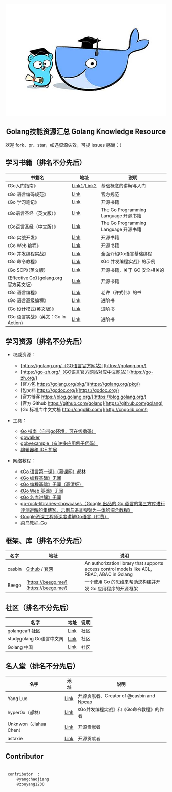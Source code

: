 
<div align="center">
    <img width="500" src="images/logo.jpg">
</div>


<h2 align="center">Golang技能资源汇总 Golang Knowledge Resource</h2>

欢迎 fork、pr、star，如遇资源失效，可提 issues 感谢：）   



## 学习书籍（排名不分先后）
书籍名 | 地址 | 说明
------------- | ------------- | -------------
《Go入门指南》 | [Link1](https://github.com/Unknwon/the-way-to-go_ZH_CN/blob/master/eBook/preface.md)/[Link2](https://golangcaff.com/docs/the-way-to-go) | 基础概念的讲解与入门
《Go 语言编码规范》 | [Link](https://golang.org/ref/spec) | 官方规范
《Go 学习笔记》 | [Link](https://github.com/qyuhen/book) | 开源书籍
《Go语言圣经（英文版）》 | [Link](http://www.gopl.io/) | The Go Programming Language 开源书籍
《Go语言圣经（中文版）》 | [Link](https://books.studygolang.com/gopl-zh/) | The Go Programming Language 开源书籍
《Go 实战开发》 | [Link](https://github.com/astaxie/go-best-practice) | 开源书籍
《Go Web 编程》 | [Link](https://github.com/astaxie/build-web-application-with-golang/blob/master/zh/preface.md) | 开源书籍
《Go 并发编程实战》 | [Link](http://www.ituring.com.cn/book/1525) | 全面介绍Go语言基础编程
《Go 命令教程》 | [Link](https://github.com/hyper0x/go_command_tutorial) | 《Go 并发编程实战》的示例
《Go SCP》（英文版） | [Link](https://checkmarx.gitbooks.io/go-scp/content/) | 开源书籍，关于 GO 安全相关的
《Effective Go》（golang.org 官方英文版） | [Link](https://golang.org/doc/effective_go.html) | 开源书籍
《Go 语言编程》 | [Link](https://www.amazon.cn/dp/B00932YRPA/ref=sr_1_1?ie=UTF8&qid=1530066540&sr=8-1&keywords=go%E8%AF%AD%E8%A8%80%E7%BC%96%E7%A8%8B) | 老许（许式伟）的书
《Go 语言高级编程》 | [Link](https://github.com/chai2010/advanced-go-programming-book) | 进阶书
《Go 设计模式(英文版)》 | [Link](https://legacy.gitbook.com/book/hxangel/go-patterns/details) | 进阶书
《Go 语言实战》(英文：Go In Action) | [Link](https://studygolang.com/book/40) | 进阶书


## 学习资源（排名不分先后）

- 权威资源：
    - [https://golang.org/（GO语言官方网站）](https://golang.org/)
    - [https://go-zh.org/（GO语言官方网站对应中文网站）](https://go-zh.org/)
    - [官方包 https://golang.org/pkg/](https://golang.org/pkg/)
    - [包文档 https://godoc.org/](https://godoc.org/)
    - [官方博客 https://blog.golang.org/](https://blog.golang.org/)
    - [官方 Github https://github.com/golang](https://github.com/golang)
    - [Go 标准库中文文档 http://cngolib.com/](http://cngolib.com/)

- 工具：
    - [Go 指南（自带go环境，可在线撸码）](https://tour.golang.org)
    - [gowalker](https://gowalker.org/)
    - [gobyexample（有许多应用例子代码）](https://gobyexample.com/)
    - [编辑器和 IDE 扩展](http://go-lang.cat-v.org/text-editors/)

- 网络教程：
    - [《Go 语言第一课》（慕课网）郝林](https://www.imooc.com/learn/345)
    - [《Go 编程基础》无闻](https://github.com/Unknwon/go-fundamental-programming)
    - [《Go 编程基础》无闻（高清版）](https://golangcaff.com/docs/go-fundamental-programming)
    - [《Go Web 基础》无闻](https://github.com/Unknwon/go-web-foundation)
    - [《Go 名库讲解》无闻](https://github.com/Unknwon/go-rock-libraries-showcases)
    - [go-rock-libraries-showcases（Google 出品的 Go 语言的第三方库进行评测讲解的集博客、示例与语音视频为一体的综合教程）](http://www.runoob.com/go/go-tutorial.html)
    - [Google资深工程师深度讲解Go语言（付费）](http://coding.imooc.com/class/180.html)
    - [菜鸟教程-Go](http://www.runoob.com/go/go-tutorial.html)


## 框架、库（排名不分先后）
名字 | 地址 | 说明
------------- | ------------- | -------------
casbin | [Github](https://github.com/casbin) / [官网](http://casbin.org/) | An authorization library that supports access control models like ACL, RBAC, ABAC in Golang
Beego | [https://beego.me/](https://beego.me/) | 一个使用 Go 的思维来帮助您构建并开发 Go 应用程序的开源框架


## 社区（排名不分先后）
名字 | 地址 | 说明
------------- | ------------- | -------------
golangcaff 社区 | [Link](https://golangcaff.com/) | 社区
studygolang Go语言中文网 | [Link](https://studygolang.com/) | 社区
Golang 中国 | [Link](https://golangtc.com/) | 社区


## 名人堂（排名不分先后）
名字 | 地址 | 说明
------------- | ------------- | -------------
Yang Luo  | [Link](https://github.com/hsluoyz) | 开源贡献者、Creator of @casbin and Npcap
hyper0x（郝林）  | [Link](https://github.com/hyper0x) | 《Go并发编程实战》和《Go命令教程》的作者
Unknwon（Jiahua Chen）  | [Link](https://github.com/Unknwon) | 开源贡献者
astaxie  | [Link](https://github.com/astaxie) | 开源贡献者



## Contributor
```

 contributor  :
     @yangchaojiang
     @zouyang1230
    
```

